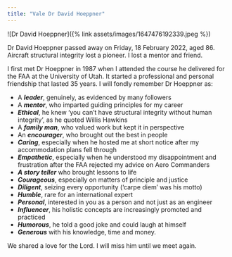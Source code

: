 ```yaml
---
title: "Vale Dr David Hoeppner"
---
```


![Dr David Hoeppner]({% link assets/images/1647476192339.jpeg %})
  
Dr David Hoeppner passed away on Friday, 18 February 2022, aged 86. Aircraft structural integrity lost a pioneer. I lost a mentor and friend.

I first met Dr Hoeppner in 1987 when I attended the course he delivered for the FAA at the University of Utah. It started a professional and personal friendship that lasted 35 years. I will fondly remember Dr Hoeppner as:

* A ***leader***, genuinely, as evidenced by many followers
* A ***mentor***, who imparted guiding principles for my career
* ***Ethical***, he knew ‘you can’t have structural integrity without human integrity’, as he quoted Willis Hawkins 
* A ***family man***, who valued work but kept it in perspective 
* An ***encourager***, who brought out the best in people
* ***Caring***, especially when he hosted me at short notice after my accommodation plans fell through
* ***Empathetic***, especially when he understood my disappointment and frustration after the FAA rejected my advice on Aero Commanders
* ***A story teller*** who brought lessons to life
* ***Courageous***, especially on matters of principle and justice 
* ***Diligent***, seizing every opportunity (‘carpe diem’ was his motto)
* ***Humble***, rare for an international expert
* ***Personal***, interested in you as a person and not just as an engineer
* ***Influencer***, his holistic concepts are increasingly promoted and practiced
* ***Humorous***, he told a good joke and could laugh at himself
* ***Generous*** with his knowledge, time and money.

We shared a love for the Lord. I will miss him until we meet again.
